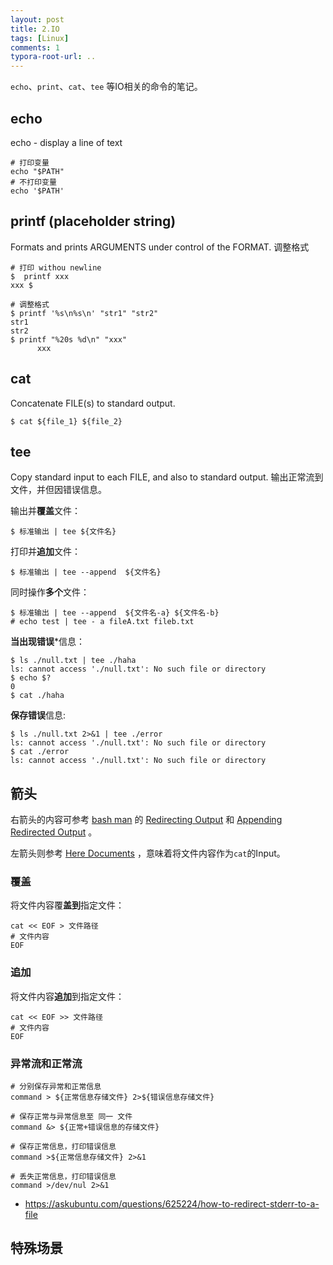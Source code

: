 ```yaml
---
layout: post
title: 2.IO
tags: [Linux]
comments: 1
typora-root-url: ..
---
```


`echo`、`print`、`cat`、`tee` 等IO相关的命令的笔记。

## echo

echo - display a line of text

```shell
# 打印变量
echo "$PATH"
# 不打印变量
echo '$PATH'
```

## printf  (placeholder string)

Formats and prints ARGUMENTS under control of the FORMAT. 调整格式

```shell
# 打印 withou newline
$  printf xxx
xxx $
```

```shell
# 调整格式
$ printf '%s\n%s\n' "str1" "str2"
str1
str2
$ printf "%20s %d\n" "xxx"
      xxx
```

## cat

Concatenate FILE(s) to standard output.

```shell
$ cat ${file_1} ${file_2}
```

## tee 

Copy standard input to each FILE, and also to standard output.  输出正常流到文件，并但因错误信息。

输出并**覆盖**文件：

```shell
$ 标准输出 | tee ${文件名}
```

打印并**追加**文件：

```shell
$ 标准输出 | tee --append  ${文件名}
```

同时操作**多个**文件：

```shell
$ 标准输出 | tee --append  ${文件名-a} ${文件名-b}
# echo test | tee - a fileA.txt fileb.txt
```

**当出现错误***信息：

```shell
$ ls ./null.txt | tee ./haha
ls: cannot access './null.txt': No such file or directory
$ echo $?
0
$ cat ./haha

```

**保存错误**信息:

```shell
$ ls ./null.txt 2>&1 | tee ./error
ls: cannot access './null.txt': No such file or directory
$ cat ./error 
ls: cannot access './null.txt': No such file or directory
```

## 箭头

右箭头的内容可参考 [bash man](https://www.man7.org/linux/man-pages/man1/bash.1.html) 的 <u>Redirecting Output</u> 和 <u>Appending Redirected Output</u> 。

左箭头则参考 <u>Here Documents</u> ，意味着将文件内容作为`cat`的Input。

### 覆盖

将文件内容覆**盖到**指定文件：

```shell
cat << EOF > 文件路径
# 文件内容
EOF
```

### 追加

将文件内容**追加**到指定文件：

```shell
cat << EOF >> 文件路径
# 文件内容
EOF
```

### 异常流和正常流

```shell
# 分别保存异常和正常信息
command > ${正常信息存储文件} 2>${错误信息存储文件}

# 保存正常与异常信息至 同一 文件
command &> ${正常+错误信息的存储文件}

# 保存正常信息，打印错误信息
command >${正常信息存储文件} 2>&1

# 丢失正常信息，打印错误信息
command >/dev/nul 2>&1
```

- https://askubuntu.com/questions/625224/how-to-redirect-stderr-to-a-file

## 特殊场景

